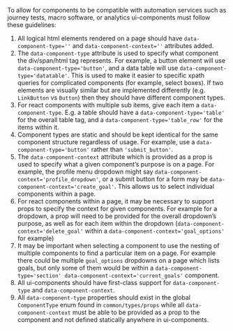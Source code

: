 To allow for components to be compatible with automation services such as journey tests, macro software, or
analytics ui-components must follow these guidelines:

1. All logical html elements rendered on a page should have `data-component-type=''` and `data-component-context=''`
   attributes added.
2. The `data-component-type` attribute is used to specify what component the div/span/html tag represents. For example,
   a button element will use `data-component-type='button'`, and a data table will use `data-component-type='datatable'`.
   This is used to make it easier to specific xpath queries for complicated components (for example, select boxes). If two
   elements are visually similar but are implemented differently (e.g. `LinkButton` vs `Button`) then they should have
   different component types.
3. For react components with multiple sub items, give each item a `data-component-type`. E.g. a table should have a
   `data-component-type='table'` for the overall table tag, and a `data-component-type='table_row'` for the items within it.
4. Component types are static and should be kept identical for the same component structure regardless of usage.
   For example, use a `data-component-type='button'` rather than `'submit_button'`.
5. The `data-component-context` attribute which is provided as a prop is used to specify what a given component’s
   purpose is on a page. For example, the profile menu dropdown might say `data-component-context='profile_dropdown'`, 
   or a submit button for a form may be `data-component-context='create_goal'`. This allows us to select individual
   components within a page.
6. For react components within a page, it may be necessary to support props to specify the context for given components.
   For example for a dropdown, a prop will need to be provided for the overall dropdown’s purpose, as well as for each
   item within the dropdown (`data-component-context='delete_goal'` within a `data-component-context='goal_options'` for example)
7. It may be important when selecting a component to use the nesting of multiple components to find a particular item
   on a page. For example there could be multiple `goal_options` dropdowns on a page which lists goals, but only some of
   them would be within a `data-component-type='section' data-component-context='current_goals'` component.
8. All ui-components should have first-class support for `data-component-type` and `data-component-context`.
9. All `data-component-type` properties should exist in the global `ComponentType` enum found in `common/types/props`
   while all `data-component-context` must be able to be provided as a prop to the component and not defined statically
   anywhere in ui-components.
